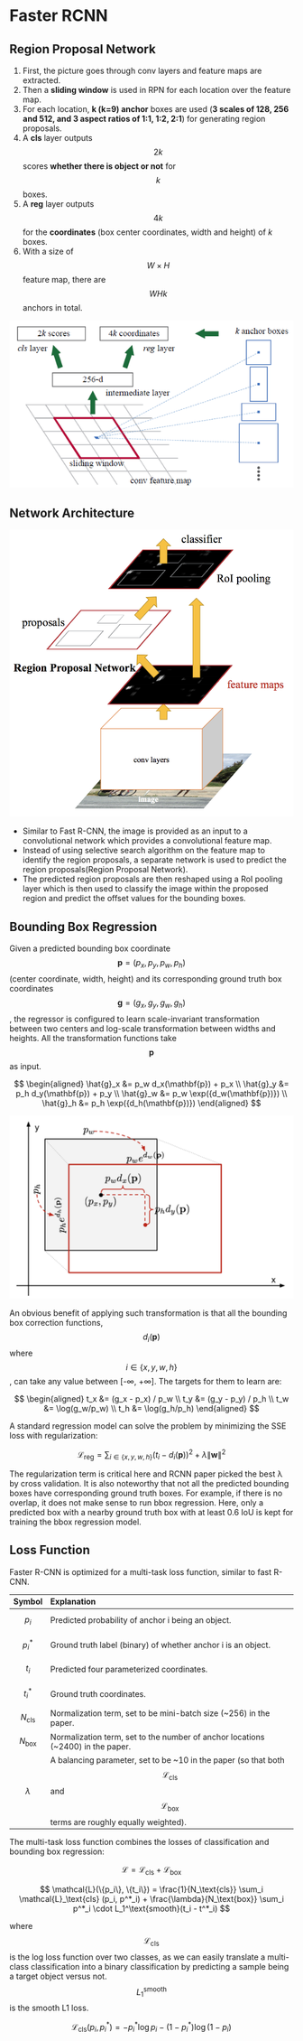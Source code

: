 # Faster RCNN

## Region Proposal Network

1. First, the picture goes through conv layers and feature maps are extracted.
2. Then a **sliding window** is used in RPN for each location over the feature map.
3. For each location, **k \(k=9\) anchor** boxes are used \(**3 scales of 128, 256 and 512, and 3 aspect ratios of 1:1, 1:2, 2:1**\) for generating region proposals.
4. A **cls** layer outputs $$2k$$ scores **whether there is object or not** for $$k$$ boxes.
5. A **reg** layer outputs $$4k$$ for the **coordinates** \(box center coordinates, width and height\) of _k_ boxes.
6. With a size of $$W \times H$$ feature map, there are $$WHk$$ anchors in total.

![rpn](../../.gitbook/assets/rpn.png)

## Network Architecture

![fast rcnn](../../.gitbook/assets/faster%20rcnn.png)

* Similar to Fast R-CNN, the image is provided as an input to a convolutional network which provides a convolutional feature map.
* Instead of using selective search algorithm on the feature map to identify the region proposals, a separate network is used to predict the region proposals\(Region Proposal Network\).
* The predicted region proposals are then reshaped using a RoI pooling layer which is then used to classify the image within the proposed region and predict the offset values for the bounding boxes.

## Bounding Box Regression

Given a predicted bounding box coordinate $$\mathbf{p} = (p_x, p_y, p_w, p_h)$$ \(center coordinate, width, height\) and its corresponding ground truth box coordinates $$\mathbf{g} = (g_x, g_y, g_w, g_h)$$ , the regressor is configured to learn scale-invariant transformation between two centers and log-scale transformation between widths and heights. All the transformation functions take $$\mathbf{p}$$ as input.

$$
\begin{aligned}
\hat{g}_x &= p_w d_x(\mathbf{p}) + p_x \\
\hat{g}_y &= p_h d_y(\mathbf{p}) + p_y \\
\hat{g}_w &= p_w \exp({d_w(\mathbf{p})}) \\
\hat{g}_h &= p_h \exp({d_h(\mathbf{p})})
\end{aligned}
$$

![bbox regression](../../.gitbook/assets/RCNN-bbox-regression.png)

An obvious benefit of applying such transformation is that all the bounding box correction functions, $$d_i(\mathbf{p})$$ where $$i \in \{ x, y, w, h \}$$, can take any value between \[-∞, +∞\]. The targets for them to learn are:

$$
\begin{aligned}
t_x &= (g_x - p_x) / p_w \\
t_y &= (g_y - p_y) / p_h \\
t_w &= \log(g_w/p_w) \\
t_h &= \log(g_h/p_h)
\end{aligned}
$$

A standard regression model can solve the problem by minimizing the SSE loss with regularization:

$$
\mathcal{L}_\text{reg} = \sum_{i \in \{x, y, w, h\}} (t_i - d_i(\mathbf{p}))^2 + \lambda \|\mathbf{w}\|^2
$$

The regularization term is critical here and RCNN paper picked the best λ by cross validation. It is also noteworthy that not all the predicted bounding boxes have corresponding ground truth boxes. For example, if there is no overlap, it does not make sense to run bbox regression. Here, only a predicted box with a nearby ground truth box with at least 0.6 IoU is kept for training the bbox regression model.

## Loss Function

Faster R-CNN is optimized for a multi-task loss function, similar to fast R-CNN.

| **Symbol** | **Explanation** |
| :--- | :--- |
| $$p_i$$ | Predicted probability of anchor i being an object. |
| $$p^*_i$$ | Ground truth label \(binary\) of whether anchor i is an object. |
| $$t_i$$ | Predicted four parameterized coordinates. |
| $$t^*_i$$ | Ground truth coordinates. |
| $$N_\text{cls}$$ | Normalization term, set to be mini-batch size \(~256\) in the paper. |
| $$N_\text{box}$$ | Normalization term, set to the number of anchor locations \(~2400\) in the paper. |
| $$\lambda$$ | A balancing parameter, set to be ~10 in the paper \(so that both $$\mathcal{L}_\text{cls}$$ and $$\mathcal{L}_\text{box}$$ terms are roughly equally weighted\). |

The multi-task loss function combines the losses of classification and bounding box regression:

$$
\mathcal{L} = \mathcal{L}_\text{cls} + \mathcal{L}_\text{box}
$$

$$
\mathcal{L}(\{p_i\}, \{t_i\}) = \frac{1}{N_\text{cls}} \sum_i \mathcal{L}_\text{cls} (p_i, p^*_i) + \frac{\lambda}{N_\text{box}} \sum_i p^*_i \cdot L_1^\text{smooth}(t_i - t^*_i)
$$

where $$\mathcal{L}_\text{cls}$$ is the log loss function over two classes, as we can easily translate a multi-class classification into a binary classification by predicting a sample being a target object versus not. $$L_1^\text{smooth}$$ is the smooth L1 loss.

$$
\mathcal{L}_\text{cls} (p_i, p^*_i) = - p^*_i \log p_i - (1 - p^*_i) \log (1 - p_i)
$$

